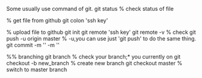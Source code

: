 Some usually use command of git.
git status   % check status of file 

% get file from github
git colon 'ssh key'

% upload file to github
git init 
git remote 'ssh key'
git remote -v  % check 
git push -u origin master     % -u,you can use just 'git push' to do the same thing.
git commit -m '' -m ''

%% branching
git branch  % check your branch;* you currently on
git checkout -b new_branch  % create new branch
git checkout master  % switch to master branch
